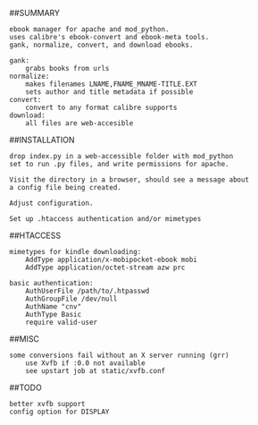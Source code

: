 ##SUMMARY

    ebook manager for apache and mod_python.
    uses calibre's ebook-convert and ebook-meta tools.
    gank, normalize, convert, and download ebooks.

    gank:
        grabs books from urls
    normalize:
        makes filenames LNAME,FNAME_MNAME-TITLE.EXT
        sets author and title metadata if possible
    convert:
        convert to any format calibre supports
    download:
        all files are web-accesible

##INSTALLATION

    drop index.py in a web-accessible folder with mod_python
    set to run .py files, and write permissions for apache.

    Visit the directory in a browser, should see a message about
    a config file being created.

    Adjust configuration.

    Set up .htaccess authentication and/or mimetypes

##HTACCESS

    mimetypes for kindle downloading:
        AddType application/x-mobipocket-ebook mobi
        AddType application/octet-stream azw prc

    basic authentication:
        AuthUserFile /path/to/.htpasswd
        AuthGroupFile /dev/null
        AuthName "cnv"
        AuthType Basic
        require valid-user

##MISC

    some conversions fail without an X server running (grr)
        use Xvfb if :0.0 not available
        see upstart job at static/xvfb.conf

##TODO

    better xvfb support
    config option for DISPLAY
